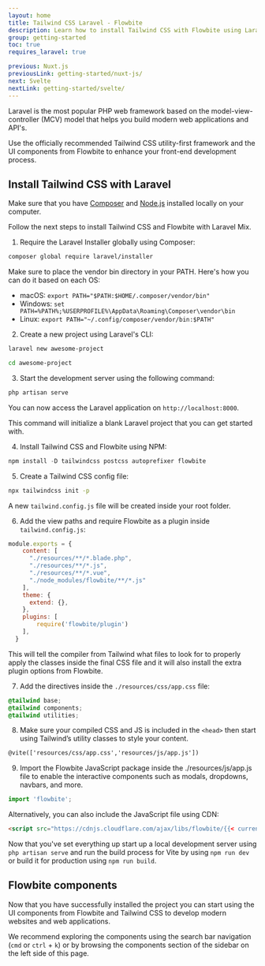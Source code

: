 ```yaml
---
layout: home
title: Tailwind CSS Laravel - Flowbite
description: Learn how to install Tailwind CSS with Flowbite using Laravel Mix and start building modern websites with the most popular PHP framework in the world
group: getting-started
toc: true
requires_laravel: true

previous: Nuxt.js
previousLink: getting-started/nuxt-js/
next: Svelte
nextLink: getting-started/svelte/
---
```


Laravel is the most popular PHP web framework based on the model-view-controller (MCV) model that helps you build modern web applications and API's.

Use the officially recommended Tailwind CSS utility-first framework and the UI components from Flowbite to enhance your front-end development process.

## Install Tailwind CSS with Laravel

Make sure that you have <a href="https://getcomposer.org/" rel="nofollow">Composer</a> and <a href="https://nodejs.org/en/" rel="nofollow">Node.js</a> installed locally on your computer.

Follow the next steps to install Tailwind CSS and Flowbite with Laravel Mix. 

1. Require the Laravel Installer globally using Composer:

```bash
composer global require laravel/installer
```

Make sure to place the vendor bin directory in your PATH. Here's how you can do it based on each OS:

- macOS: `export PATH="$PATH:$HOME/.composer/vendor/bin"`
- Windows: `set PATH=%PATH%;%USERPROFILE%\AppData\Roaming\Composer\vendor\bin`
- Linux: `export PATH="~/.config/composer/vendor/bin:$PATH"`

2. Create a new project using Laravel's CLI:

```bash
laravel new awesome-project

cd awesome-project
```

3. Start the development server using the following command:

```bash
php artisan serve
```

You can now access the Laravel application on `http://localhost:8000`.

This command will initialize a blank Laravel project that you can get started with.

4. Install Tailwind CSS and Flowbite using NPM:

```javascript
npm install -D tailwindcss postcss autoprefixer flowbite
```

5. Create a Tailwind CSS config file:

```bash
npx tailwindcss init -p
```

A new `tailwind.config.js` file will be created inside your root folder.

6. Add the view paths and require Flowbite as a plugin inside `tailwind.config.js`:

```javascript
module.exports = {
    content: [
      "./resources/**/*.blade.php",
      "./resources/**/*.js",
      "./resources/**/*.vue",
      "./node_modules/flowbite/**/*.js"
    ],
    theme: {
      extend: {},
    },
    plugins: [
        require('flowbite/plugin')
    ],
  }
```

This will tell the compiler from Tailwind what files to look for to properly apply the classes inside the final CSS file and it will also install the extra plugin options from Flowbite.

7. Add the directives inside the `./resources/css/app.css` file:

```css
@tailwind base;
@tailwind components;
@tailwind utilities;
```

8. Make sure your compiled CSS and JS is included in the `<head>` then start using Tailwind’s utility classes to style your content.

```html
@vite(['resources/css/app.css','resources/js/app.js'])
```

9. Import the Flowbite JavaScript package inside the ./resources/js/app.js file to enable the interactive components such as modals, dropdowns, navbars, and more.

```js
import 'flowbite';
```

Alternatively, you can also include the JavaScript file using CDN:

```html
<script src="https://cdnjs.cloudflare.com/ajax/libs/flowbite/{{< current_version >}}/flowbite.min.js"></script>
```

Now that you've set everything up start up a local development server using `php artisan serve` and run the build process for Vite by using `npm run dev` or build it for production using `npm run build`.

## Flowbite components

Now that you have successfully installed the project you can start using the UI components from Flowbite and Tailwind CSS to develop modern websites and web applications.

We recommend exploring the components using the search bar navigation (`cmd` or `ctrl` + `k`) or by browsing the components section of the sidebar on the left side of this page.

<!-- ## Boilerplate Github Repository

Download or clone the Flowbite Laravel Github boilerplate repository to get access to a project that already has Laravel, Tailwind CSS, and Flowbite set up for development.

```bash
git clone ...
``` -->